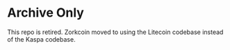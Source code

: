 # Archive Only

This repo is retired. Zorkcoin moved to using the Litecoin codebase instead of
the Kaspa codebase.